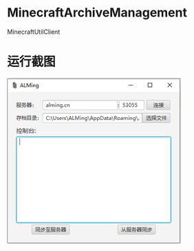 # MinecraftArchiveManagement
MinecraftUtilClient

# 运行截图

![alt Run]( https://github.com/ALMing530/MinecraftArchiveManagement/blob/master/screenshots/screenshot191126.PNG )